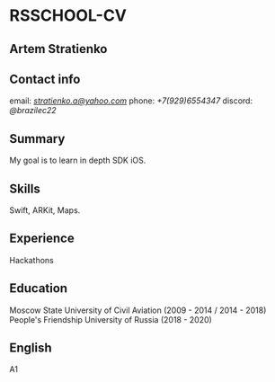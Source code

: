 # RSSCHOOL-CV
## Artem Stratienko
## Contact  info 
email: *stratienko.a@yahoo.com*
phone: *+7(929)6554347*
discord: *@brazilec22*
## Summary
My goal is to learn in depth SDK iOS.
## Skills
Swift, ARKit, Maps.
## Experience
Hackathons
## Education
Moscow State University of Civil Aviation (2009 - 2014 / 2014 - 2018)
People's Friendship University of Russia (2018 - 2020)
## English
A1

